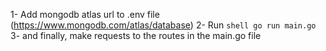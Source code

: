 1- Add mongodb atlas url to .env file (https://www.mongodb.com/atlas/database)
2- Run  ```shell go run main.go   ```
3- and finally, make requests to the routes in the main.go file

